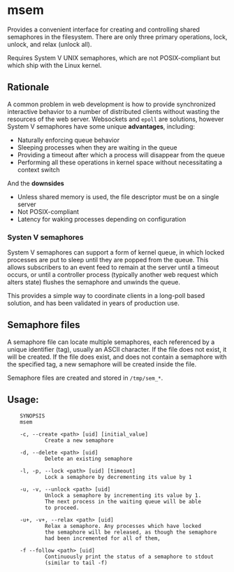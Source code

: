 # msem

Provides a convenient interface for creating and controlling shared
semaphores in the filesystem. There are only three primary operations,
lock, unlock, and relax (unlock all).

Requires System V UNIX semaphores, which are not POSIX-compliant but
which ship with the Linux kernel.

## Rationale
A common problem in web development is how to provide synchronized interactive
behavior to a number of distributed clients without wasting the resources of
the web server. Websockets and `epoll` are solutions, however System V semaphores 
have some unique **advantages**, including:

- Naturally enforcing queue behavior
- Sleeping processes when they are waiting in the queue
- Providing a timeout after which a process will disappear from the queue
- Performing all these operations in kernel space without necessitating a context switch
        
And the **downsides**

- Unless shared memory is used, the file descriptor must be on a single server
- Not POSIX-compliant
- Latency for waking processes depending on configuration

### Systen V semaphores
System V semaphores can support a form of kernel queue, in which locked
processes are put to sleep until they are popped from the queue. This allows
subscribers to an event feed to remain at the server until a timeout occurs,
or until a controller process (typically another web request which alters
state) flushes the semaphore and unwinds the queue.

This provides a simple way to coordinate clients in a long-poll based solution,
and has been validated in years of production use.

## Semaphore files
A semaphore file can locate multiple semaphores, each referenced
by a unique identifier (tag), usually an ASCII character. If the
file does not exist, it will be created. If the file does exist,
and does not contain a semaphore with the specified tag, a new
semaphore will be created inside the file.

Semaphore files are created and stored in `/tmp/sem_*`.

## Usage:
        SYNOPSIS
        msem

        -c, --create <path> [uid] [initial_value]
                Create a new semaphore

        -d, --delete <path> [uid]
                Delete an existing semaphore

        -l, -p, --lock <path> [uid] [timeout]
                Lock a semaphore by decrementing its value by 1

        -u, -v, --unlock <path> [uid]
                Unlock a semaphore by incrementing its value by 1.
                The next process in the waiting queue will be able
                to proceed.

        -u+, -v+, --relax <path> [uid]
                Relax a semaphore. Any processes which have locked
                the semaphore will be released, as though the semaphore
                had been incremented for all of them,

        -f --follow <path> [uid]
                Continuously print the status of a semaphore to stdout
                (similar to tail -f)
